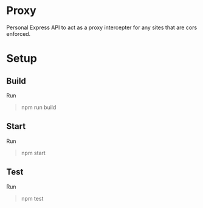 # Proxy
Personal Express API to act as a proxy intercepter for any sites that are cors enforced.

# Setup

## Build
Run
> npm run build

## Start
Run 
> npm start

## Test
Run
> npm test